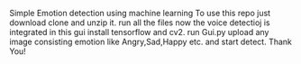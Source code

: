 Simple Emotion detection using machine learning To use this repo just download clone and unzip it. 
run all the files now the voice detectioj is integrated in this gui
install tensorflow and cv2. run Gui.py upload any image consisting emotion like Angry,Sad,Happy etc. and start detect. Thank You!
